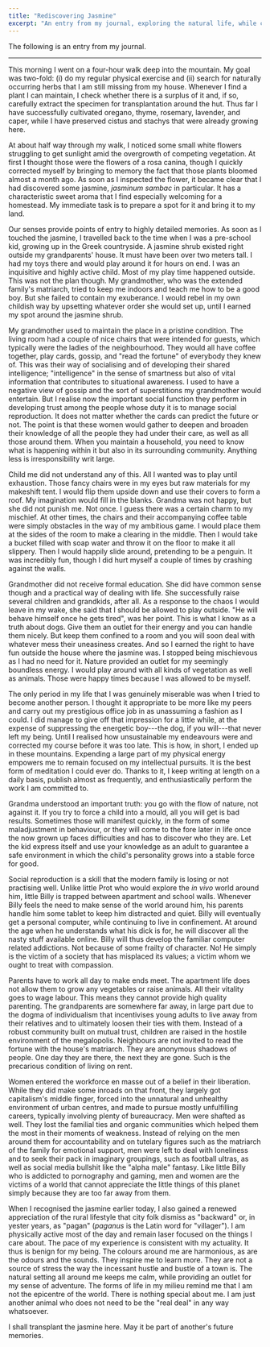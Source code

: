 ```yaml
---
title: "Rediscovering Jasmine"
excerpt: "An entry from my journal, exploring the natural life, while commenting on modern social phenomena."
---
```


The following is an entry from my journal.

* * *

This morning I went on a four-hour walk deep into the mountain. My goal was two-fold: (i) do my regular physical exercise and (ii) search for naturally occurring herbs that I am still missing from my house. Whenever I find a plant I can maintain, I check whether there is a surplus of it and, if so, carefully extract the specimen for transplantation around the hut. Thus far I have successfully cultivated oregano, thyme, rosemary, lavender, and caper, while I have preserved cistus and stachys that were already growing here.

At about half way through my walk, I noticed some small white flowers struggling to get sunlight amid the overgrowth of competing vegetation. At first I thought those were the flowers of a rosa canina, though I quickly corrected myself by bringing to memory the fact that those plants bloomed almost a month ago. As soon as I inspected the flower, it became clear that I had discovered some jasmine, _jasminum sambac_ in particular. It has a characteristic sweet aroma that I find especially welcoming for a homestead. My immediate task is to prepare a spot for it and bring it to my land.

Our senses provide points of entry to highly detailed memories. As soon as I touched the jasmine, I travelled back to the time when I was a pre-school kid, growing up in the Greek countryside. A jasmine shrub existed right outside my grandparents' house. It must have been over two meters tall. I had my toys there and would play around it for hours on end. I was an inquisitive and highly active child. Most of my play time happened outside. This was not the plan though. My grandmother, who was the extended family's matriarch, tried to keep me indoors and teach me how to be a good boy. But she failed to contain my exuberance. I would rebel in my own childish way by upsetting whatever order she would set up, until I earned my spot around the jasmine shrub.

My grandmother used to maintain the place in a pristine condition. The living room had a couple of nice chairs that were intended for guests, which typically were the ladies of the neighbourhood. They would all have coffee together, play cards, gossip, and "read the fortune" of everybody they knew of. This was their way of socialising and of developing their shared intelligence; "intelligence" in the sense of smartness but also of vital information that contributes to situational awareness. I used to have a negative view of gossip and the sort of superstitions my grandmother would entertain. But I realise now the important social function they perform in developing trust among the people whose duty it is to manage social reproduction. It does not matter whether the cards can predict the future or not. The point is that these women would gather to deepen and broaden their knowledge of all the people they had under their care, as well as all those around them. When you maintain a household, you need to know what is happening within it but also in its surrounding community. Anything less is irresponsibility writ large.

Child me did not understand any of this. All I wanted was to play until exhaustion. Those fancy chairs were in my eyes but raw materials for my makeshift tent. I would flip them upside down and use their covers to form a roof. My imagination would fill in the blanks. Grandma was not happy, but she did not punish me. Not once. I guess there was a certain charm to my mischief. At other times, the chairs and their accompanying coffee table were simply obstacles in the way of my ambitious game. I would place them at the sides of the room to make a clearing in the middle. Then I would take a bucket filled with soap water and throw it on the floor to make it all slippery. Then I would happily slide around, pretending to be a penguin. It was incredibly fun, though I did hurt myself a couple of times by crashing against the walls.

Grandmother did not receive formal education. She did have common sense though and a practical way of dealing with life. She successfully raise several children and grandkids, after all. As a response to the chaos I would leave in my wake, she said that I should be allowed to play outside. "He will behave himself once he gets tired", was her point. This is what I know as a truth about dogs. Give them an outlet for their energy and you can handle them nicely. But keep them confined to a room and you will soon deal with whatever mess their uneasiness creates. And so I earned the right to have fun outside the house where the jasmine was. I stopped being mischievous as I had no need for it. Nature provided an outlet for my seemingly boundless energy. I would play around with all kinds of vegetation as well as animals. Those were happy times because I was allowed to be myself.

The only period in my life that I was genuinely miserable was when I tried to become another person. I thought it appropriate to be more like my peers and carry out my prestigious office job in as unassuming a fashion as I could. I did manage to give off that impression for a little while, at the expense of suppressing the energetic boy---the dog, if you will---that never left my being. Until I realised how unsustainable my endeavours were and corrected my course before it was too late. This is how, in short, I ended up in these mountains. Expending a large part of my physical energy empowers me to remain focused on my intellectual pursuits. It is the best form of meditation I could ever do. Thanks to it, I keep writing at length on a daily basis, publish almost as frequently, and enthusiastically perform the work I am committed to.

Grandma understood an important truth: you go with the flow of nature, not against it. If you try to force a child into a mould, all you will get is bad results. Sometimes those will manifest quickly, in the form of some maladjustment in behaviour, or they will come to the fore later in life once the now grown up faces difficulties and has to discover who they are. Let the kid express itself and use your knowledge as an adult to guarantee a safe environment in which the child's personality grows into a stable force for good.

Social reproduction is a skill that the modern family is losing or not practising well. Unlike little Prot who would explore the _in vivo_ world around him, little Billy is trapped between apartment and school walls. Whenever Billy feels the need to make sense of the world around him, his parents handle him some tablet to keep him distracted and quiet. Billy will eventually get a personal computer, while continuing to live in confinement. At around the age when he understands what his dick is for, he will discover all the nasty stuff available online. Billy will thus develop the familiar computer related addictions. Not because of some frailty of character. No! He simply is the victim of a society that has misplaced its values; a victim whom we ought to treat with compassion.

Parents have to work all day to make ends meet. The apartment life does not allow them to grow any vegetables or raise animals. All their vitality goes to wage labour. This means they cannot provide high quality parenting. The grandparents are somewhere far away, in large part due to the dogma of individualism that incentivises young adults to live away from their relatives and to ultimately loosen their ties with them. Instead of a robust community built on mutual trust, children are raised in the hostile environment of the megalopolis. Neighbours are not invited to read the fortune with the house's matriarch. They are anonymous shadows of people. One day they are there, the next they are gone. Such is the precarious condition of living on rent.

Women entered the workforce en masse out of a belief in their liberation. While they did make some inroads on that front, they largely got capitalism's middle finger, forced into the unnatural and unhealthy environment of urban centres, and made to pursue mostly unfulfilling careers, typically involving plenty of bureaucracy. Men were shafted as well. They lost the familial ties and organic communities which helped them the most in their moments of weakness. Instead of relying on the men around them for accountability and on tutelary figures such as the matriarch of the family for emotional support, men were left to deal with loneliness and to seek their pack in imaginary groupings, such as football ultras, as well as social media bullshit like the "alpha male" fantasy. Like little Billy who is addicted to pornography and gaming, men and women are the victims of a world that cannot appreciate the little things of this planet simply because they are too far away from them.

When I recognised the jasmine earlier today, I also gained a renewed appreciation of the rural lifestyle that city folk dismiss as "backward" or, in yester years, as "pagan" (_paganus_ is the Latin word for "villager"). I am physically active most of the day and remain laser focused on the things I care about. The pace of my experience is consistent with my actuality. It thus is benign for my being. The colours around me are harmonious, as are the odours and the sounds. They inspire me to learn more. They are not a source of stress the way the incessant hustle and bustle of a town is. The natural setting all around me keeps me calm, while providing an outlet for my sense of adventure. The forms of life in my milieu remind me that I am not the epicentre of the world. There is nothing special about me. I am just another animal who does not need to be the "real deal" in any way whatsoever.

I shall transplant the jasmine here. May it be part of another's future memories.
